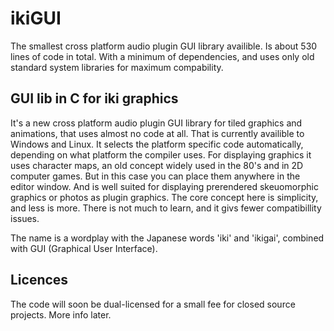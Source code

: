 # ikiGUI
The smallest cross platform audio plugin GUI library availible. Is about 530 lines of code in total. With a minimum of dependencies, and uses only old standard system libraries for maximum compability. 

## GUI lib in C for iki graphics
It's a new cross platform audio plugin GUI library for tiled graphics and animations, that uses almost no code at all. That is currently availible to Windows and Linux. 
It selects the platform specific code automatically, depending on what platform the compiler uses.
For displaying graphics it uses character maps, an old concept widely used in the 80's and in 2D computer games. But in this case you can place them anywhere in the editor window.
And is well suited for displaying prerendered skeuomorphic graphics or photos as plugin graphics.
The core concept here is simplicity, and less is more. There is not much to learn, and it givs fewer compatibillity issues.

The name is a wordplay with the Japanese words 'iki' and 'ikigai', combined with GUI (Graphical User Interface).

## Licences
The code will soon be dual-licensed for a small fee for closed source projects. More info later.
